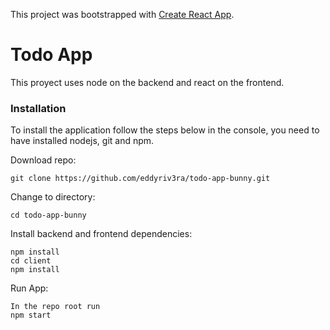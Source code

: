 This project was bootstrapped with
[Create React App](https://github.com/facebook/create-react-app).

# Todo App

This proyect uses node on the backend and react on the frontend.

### Installation

To install the application follow the steps below in the console, you need to
have installed nodejs, git and npm.

Download repo:

```
git clone https://github.com/eddyriv3ra/todo-app-bunny.git
```

Change to directory:

```
cd todo-app-bunny
```

Install backend and frontend dependencies:

```
npm install
cd client
npm install
```

Run App:

```
In the repo root run
npm start
```
